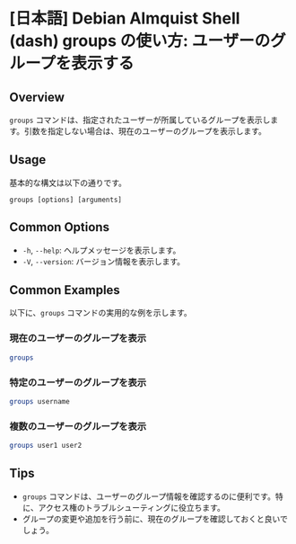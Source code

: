 # [日本語] Debian Almquist Shell (dash) groups の使い方: ユーザーのグループを表示する

## Overview
`groups` コマンドは、指定されたユーザーが所属しているグループを表示します。引数を指定しない場合は、現在のユーザーのグループを表示します。

## Usage
基本的な構文は以下の通りです。

```
groups [options] [arguments]
```

## Common Options
- `-h`, `--help`: ヘルプメッセージを表示します。
- `-V`, `--version`: バージョン情報を表示します。

## Common Examples
以下に、`groups` コマンドの実用的な例を示します。

### 現在のユーザーのグループを表示
```bash
groups
```

### 特定のユーザーのグループを表示
```bash
groups username
```

### 複数のユーザーのグループを表示
```bash
groups user1 user2
```

## Tips
- `groups` コマンドは、ユーザーのグループ情報を確認するのに便利です。特に、アクセス権のトラブルシューティングに役立ちます。
- グループの変更や追加を行う前に、現在のグループを確認しておくと良いでしょう。